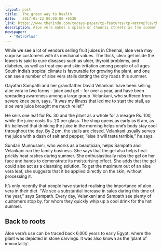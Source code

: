 ```yaml
---
layout: post
title:  The green way to health
date:   2017-05-22 00:00:00 +0530
link: https://www.thehindu.com/todays-paper/tp-features/tp-metroplus/the-green-way-to-health/article18521522.ece
description: Aloe vera makes a splash on Chennai streets as the summer intensifies.
newspaper: 
  - "MetroPlus"
---
```


While we see a lot of vendors selling fruit juices in Chennai, aloe vera may surprise customers with its medicinal values. The thick, clear gel inside the leaves is said to cure diseases such as ulcer, thyroid problems, and diabetes, as well as treat eye and skin irritation among people of all ages. South India’s tropical climate is favourable for growing the plant, and one can see a number of aloe vera stalls dotting the city roads this summer.

Gayathri Sampath and her grandfather David Velankani have been selling aloe vera in two forms – juice and gel – for over a year, and have been spreading awareness among a large group. Velankani, who suffered from severe knee pain, says, “It was my illness that led me to start the stall, as aloe vera juice brought me much relief.”

He sells one leaf for Rs. 30 and the plant as a whole for a meagre Rs. 100, while the juice costs Rs. 20 per glass. The shop opens as early as 6 am, as it’s believed that drinking the juice in the morning helps one’s body stay cool throughout the day. By 2 pm, the stalls are closed. Velankani usually serves the juice with a dash of salt and pepper, “else it will taste terrible,” he says.

Sundari Munnusami, who works as a beautician, helps Sampath and Velankani run the family business. She says that the gel also helps heal prickly heat rashes during summer. She enthusiastically rubs the gel on her face and hands to demonstrate its moisturising effect. She adds that the gel could also act as a cleansing solution. To get the maximum out of an aloe vera leaf, she suggests that it be applied directly on the skin, without processing it.

It’s only recently that people have started realising the importance of aloe vera in their diet. “We see a substantial increase in sales during this time of the year,” says Sampath. Every day, Velankani and Sampath see plenty of customers stop by, for whom they quickly whip up a cool drink for the hot summer.

## Back to roots

Aloe vera’s use can be traced back 6,000 years to early Egypt, where the plant was depicted in stone carvings. It was also known as the ‘plant of immortality’.
